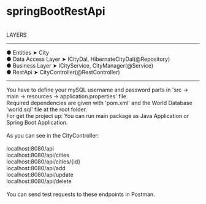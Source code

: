 # springBootRestApi
<br>
LAYERS
<hr/>
● Entities    ➤    City
<br>
● Data Access Layer    ➤    ICityDal, HibernateCityDal(@Repository)
<br>
● Business Layer    ➤    ICityService, CityManager(@Service)
<br>
● RestApi    ➤    CityController(@RestController)

<hr/>

You have to define your mySQL username and password parts in 'src -> main -> resources -> application.properties' file.<br>
Required dependencies are given with 'pom.xml' and the World Database 'world.sql' file at the root folder.<br>
For get the project up: You can run main package as Java Application or Spring Boot Application. <br>
<br>
As you can see in the CityController:<br> <br>localhost:8080/api <br> localhost:8080/api/cities <br> localhost:8080/api/cities/{id} <br> localhost:8080/api/add <br> localhost:8080/api/update <br> localhost:8080/api/delete <br><br>
You can send test requests to these endpoints in Postman. 
